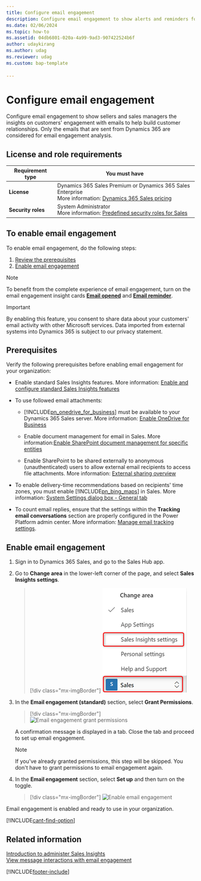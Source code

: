 ```yaml
---
title: Configure email engagement
description: Configure email engagement to show alerts and reminders for sellers and sales managers to help build customer relationships.
ms.date: 02/06/2024
ms.topic: how-to
ms.assetid: 04db6801-020a-4a99-9ad3-907422524b6f
author: udaykirang
ms.author: udag
ms.reviewer: udag
ms.custom: bap-template

---
```

# Configure email engagement 

Configure email engagement to show sellers and sales managers the insights on customers' engagement with emails to help build customer relationships. Only the emails that are sent from Dynamics 365 are considered for email engagement analysis.

## License and role requirements
| Requirement type | You must have |
|-----------------------|---------|
| **License** | Dynamics 365 Sales Premium or Dynamics 365 Sales Enterprise  <br>More information: [Dynamics 365 Sales pricing](https://dynamics.microsoft.com/sales/pricing/) |
| **Security roles** | System Administrator <br>  More information: [Predefined security roles for Sales](security-roles-for-sales.md)|


## To enable email engagement

To enable email engagement, do the following steps:

1. [Review the prerequisites](#prerequisites)
2. [Enable email engagement](#enable-email-engagement)

> [!NOTE]
> To benefit from the complete experience of email engagement, turn on the email engagement insight cards **[Email opened](action-cards-reference.md#EmailOpened)** and **[Email reminder](action-cards-reference.md#EmailReminder)**.

> [!IMPORTANT]
> By enabling this feature, you consent to share data about your customers' email activity with other Microsoft services. Data imported from external systems into Dynamics 365 is subject to our privacy statement.

## Prerequisites

Verify the following prerequisites before enabling email engagement for your organization:

- Enable standard Sales Insights features. More information: [Enable and configure standard Sales Insights features](intro-admin-guide-sales-insights.md#enable-and-configure-standard-sales-insights-features)

- To use followed email attachments:

    - [!INCLUDE[pn_onedrive_for_business](../includes/pn-onedrive-for-business.md)] must be available to your Dynamics 365 Sales server. More information: [Enable OneDrive for Business](/dynamics365/customer-engagement/admin/enable-onedrive-for-business) 

    - Enable document management for email in Sales. More information:[Enable SharePoint document management for specific entities](/dynamics365/customer-engagement/admin/enable-sharepoint-document-management-specific-entities) 

    - Enable SharePoint to be shared externally to anonymous (unauthenticated) users to allow external email recipients to access file attachments. More information: [External sharing overview](/sharepoint/external-sharing-overview)

- To enable delivery-time recommendations based on recipients' time zones, you must enable [!INCLUDE[pn_bing_maps](../includes/pn-bing-maps.md)] in Sales. More information: [System Settings dialog box - General tab](/dynamics365/customer-engagement/admin/system-settings-dialog-box-general-tab)

- To count email replies, ensure that the settings within the **Tracking email conversations** section are properly configured in the Power Platform admin center. More information: [Manage email tracking settings](/power-platform/admin/settings-email-tracking).

## Enable email engagement

1.	Sign in to Dynamics 365 Sales, and go to the Sales Hub app.

2.	Go to **Change area** in the lower-left corner of the page, and select **Sales Insights settings**.

    > [!div class="mx-imgBorder"]
    > ![Select Sales Insights settings](media/si-admin-change-area-sales-insights-settings.png "Select Sales Insights settings")

3. In the **Email engagement (standard)** section, select **Grant Permissions**.

    > [!div class="mx-imgBorder"]
    > ![Email engagement grant permissions](media/si-admin-email-engagement-grant-permissions.png "Email engagement grant permissions")

    A confirmation message is displayed in a tab. Close the tab and proceed to set up email engagement.

    > [!NOTE]
    > If you've already granted permissions, this step will be skipped. You don't have to grant permissions to email engagement again.

4. In the **Email engagement** section, select **Set up** and then turn on the toggle. 

    > [!div class="mx-imgBorder"]
    > ![Enable email engagement](media/si-admin-email-engagement-enable.png "Enable email engagement") 

Email engagement is enabled and ready to use in your organization. 

[!INCLUDE[cant-find-option](../includes/cant-find-option.md)]

## Related information

[Introduction to administer Sales Insights](intro-admin-guide-sales-insights.md)  
[View message interactions with email engagement](email-engagement.md)


[!INCLUDE[footer-include](../includes/footer-banner.md)]

